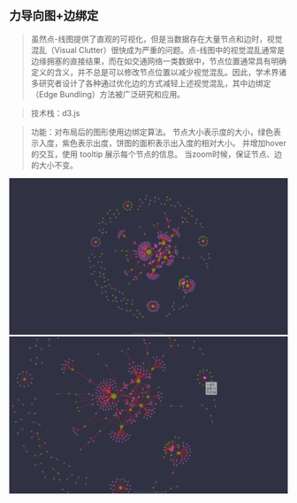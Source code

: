 ## 力导向图+边绑定
>虽然点-线图提供了直观的可视化，但是当数据存在大量节点和边时，视觉混乱（Visual Clutter）很快成为严重的问题。点-线图中的视觉混乱通常是边缘拥塞的直接结果，而在如交通网络一类数据中，节点位置通常具有明确定义的含义，并不总是可以修改节点位置以减少视觉混乱。因此，学术界诸多研究者设计了各种通过优化边的方式减轻上述视觉混乱，其中边绑定（Edge Bundling）方法被广泛研究和应用。

>技术栈：d3.js

>功能：对布局后的图形使用边绑定算法。
>节点大小表示度的大小，绿色表示入度，紫色表示出度，饼图的面积表示出入度的相对大小。
>并增加hover的交互，使用 tooltip 展示每个节点的信息。
>当zoom时候，保证节点、边的大小不变。

![图1](./界面1.png)
![图2](./界面2.png)
